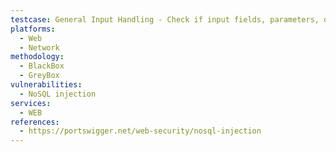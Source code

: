 ```yaml
---
testcase: General Input Handling - Check if input fields, parameters, or API request bodies in the Web (HTTP/HTTPS) service accept special characters (e.g., ', ", /, $, [, ], {, }) or NoSQL operators like $ne, $eq, $where, resulting in errors or altered behavior
platforms: 
  - Web
  - Network
methodology: 
  - BlackBox
  - GreyBox
vulnerabilities:
  - NoSQL injection
services:
  - WEB
references:
  - https://portswigger.net/web-security/nosql-injection
---
```

